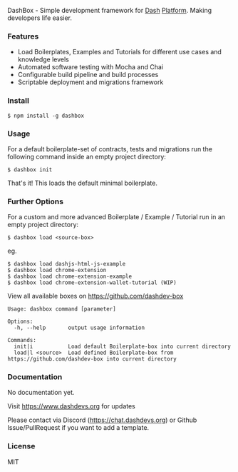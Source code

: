 DashBox - Simple development framework for [Dash](https://www.dash.org) [Platform](https://www.dashdevs.org). Making developers life easier.


### Features

- Load Boilerplates, Examples and Tutorials for different use cases and knowledge levels
- Automated software testing with Mocha and Chai
- Configurable build pipeline and build processes
- Scriptable deployment and migrations framework

### Install

```
$ npm install -g dashbox
``` 

### Usage

For a default boilerplate-set of contracts, tests and migrations run the following command inside an empty project directory:

```
$ dashbox init
``` 
That's it! This loads the default minimal boilerplate.

### Further Options

For a custom and more advanced Boilerplate / Example / Tutorial run in an empty project directory:

```
$ dashbox load <source-box>
```
eg.

```
$ dashbox load dashjs-html-js-example
$ dashbox load chrome-extension
$ dashbox load chrome-extension-example
$ dashbox load chrome-extension-wallet-tutorial (WIP)
``` 

View all available boxes on https://github.com/dashdev-box

```
Usage: dashbox command [parameter]

Options:
  -h, --help       output usage information

Commands:
  init|i           Load default Boilerplate-box into current directory
  load|l <source>  Load defined Boilerplate-box from https://github.com/dashdev-box into current directory
```

### Documentation

No documentation yet. 

Visit https://www.dashdevs.org for updates

Please contact via Discord (https://chat.dashdevs.org) or Github Issue/PullRequest if you want to add a template.


### License

MIT 